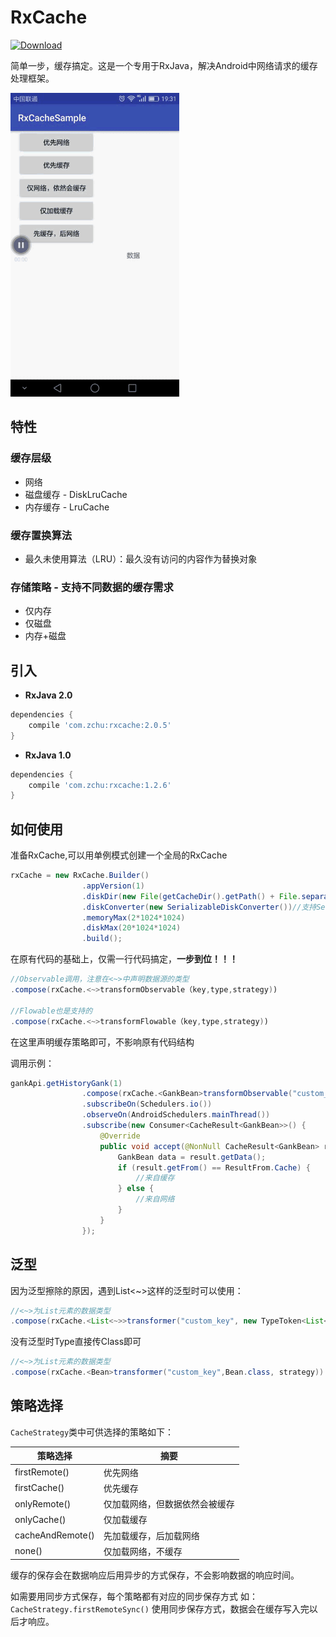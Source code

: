 # RxCache

[ ![Download](https://api.bintray.com/packages/zchu/maven/rxcache/images/download.svg) ](https://bintray.com/zchu/maven/rxcache/_latestVersion)

简单一步，缓存搞定。这是一个专用于RxJava，解决Android中网络请求的缓存处理框架。

<img src="/screenshots/s0.gif" alt="screenshot" title="screenshot" width="270" height="486" />

## 特性
### 缓存层级
* 网络
* 磁盘缓存 - DiskLruCache
* 内存缓存 - LruCache


### 缓存置换算法
* 最久未使用算法（LRU）：最久没有访问的内容作为替换对象

### 存储策略 - 支持不同数据的缓存需求
* 仅内存
* 仅磁盘
* 内存+磁盘

## 引入
* **RxJava 2.0**
```groovy
dependencies {
	compile 'com.zchu:rxcache:2.0.5'
}
```
* **RxJava 1.0**
```groovy
dependencies {
	compile 'com.zchu:rxcache:1.2.6'
}
```

## 如何使用
准备RxCache,可以用单例模式创建一个全局的RxCache
```java
rxCache = new RxCache.Builder()
                .appVersion(1)
                .diskDir(new File(getCacheDir().getPath() + File.separator + "data-cache"))
                .diskConverter(new SerializableDiskConverter())//支持Serializable、Json(GsonDiskConverter)
                .memoryMax(2*1024*1024)
                .diskMax(20*1024*1024)
                .build();
```
在原有代码的基础上，仅需一行代码搞定，**一步到位！！！**
```java
//Observable调用，注意在<~>中声明数据源的类型
.compose(rxCache.<~>transformObservable（key,type,strategy))

//Flowable也是支持的
.compose(rxCache.<~>transformFlowable（key,type,strategy))
```
在这里声明缓存策略即可，不影响原有代码结构

调用示例：
```java
gankApi.getHistoryGank(1)
                .compose(rxCache.<GankBean>transformObservable("custom_key", GankBean.class, strategy))
                .subscribeOn(Schedulers.io())
                .observeOn(AndroidSchedulers.mainThread())
                .subscribe(new Consumer<CacheResult<GankBean>>() {
                    @Override
                    public void accept(@NonNull CacheResult<GankBean> result) throws Exception {
                        GankBean data = result.getData();
                        if (result.getFrom() == ResultFrom.Cache) {
							//来自缓存
                        } else {
							//来自网络
                        }
                    }
                });

```
## 泛型
因为泛型擦除的原因，遇到List<~>这样的泛型时可以使用：

```java
//<~>为List元素的数据类型
.compose(rxCache.<List<~>>transformer("custom_key", new TypeToken<List<~>>() {}.getType(), strategy))
```

没有泛型时Type直接传Class即可
```java
//<~>为List元素的数据类型
.compose(rxCache.<Bean>transformer("custom_key",Bean.class, strategy))
```

## 策略选择
`CacheStrategy`类中可供选择的策略如下：

 策略选择                   | 摘要      
 ------------------------- | ------- 
 firstRemote()             | 优先网络
 firstCache() |优先缓存
 onlyRemote() | 仅加载网络，但数据依然会被缓存
 onlyCache()           | 仅加载缓存 
 cacheAndRemote()              | 先加载缓存，后加载网络   
 none()              | 仅加载网络，不缓存

缓存的保存会在数据响应后用异步的方式保存，不会影响数据的响应时间。

如需要用同步方式保存，每个策略都有对应的同步保存方式
如：`CacheStrategy.firstRemoteSync()`
使用同步保存方式，数据会在缓存写入完以后才响应。

